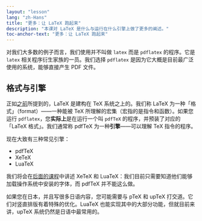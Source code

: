 ```yaml
---
layout: "lesson"
lang: "zh-Hans"
title: "更多：让 LaTeX 跑起来"
description: "本课对 LaTeX 是什么与运行在什么引擎上做了更多的阐述。"
toc-anchor-text: "更多：让 LaTeX 跑起来"
---
```


对我们大多数的例子而言，我们使用并不叫做 `latex` 而是 `pdflatex` 的程序。它是 `latex` 相关程序衍生家族的一员。我们选择 `pdflatex` 是因为它大概是目前最广泛使用的系统，能够直接产生 PDF 文件。

## 格式与引擎

正如[之前](more-01)所提到的，LaTeX 是建构在 TeX 系统之上的。我们称 LaTeX 为一种「格式」（format）——一种能被 TeX 所理解的宏集（宏指的是指令和函数）。如果您运行 `pdflatex`，您**实际上**是在运行一个叫 `pdfTeX` 的程序，并预装了对应的「LaTeX 格式」。我们通常称 pdfTeX 为一种**引擎**——可以理解 TeX 指令的程序。

现在大致有三种常见引擎：

- pdfTeX
- XeTeX
- LuaTeX

我们将会在[后面的课程](lesson-14)中讲述 XeTeX 和 LuaTeX：我们目前只需要知道他们能够加载操作系统中安装的字体，而 pdfTeX 并不能这么做。

如果您在日本，并且写很多日语内容，您可能需要与 pTeX 和 upTeX 打交道。它们对竖直排版有着特殊的优化。LuaTeX 也能实现其中的大部分功能，但就目前来讲，upTeX 系统仍然是日语中最常用的。
